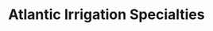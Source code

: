 ---
title: "Atlantic Irrigation Specialties"
url: /wayne/atlantic-irrigation-specialties/
shop: wholesale
---